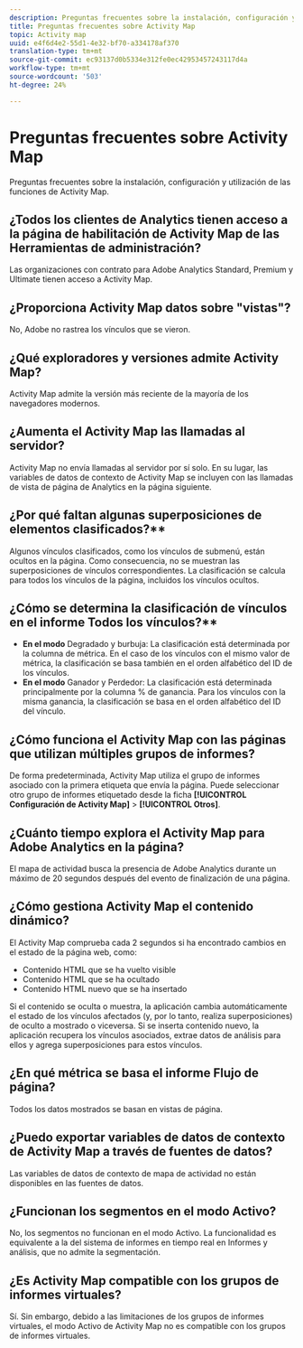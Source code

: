 ```yaml
---
description: Preguntas frecuentes sobre la instalación, configuración y utilización de las funciones de Activity Map.
title: Preguntas frecuentes sobre Activity Map
topic: Activity map
uuid: e4f6d4e2-55d1-4e32-bf70-a334178af370
translation-type: tm+mt
source-git-commit: ec93137d0b5334e312fe0ec42953457243117d4a
workflow-type: tm+mt
source-wordcount: '503'
ht-degree: 24%

---
```



# Preguntas frecuentes sobre Activity Map

Preguntas frecuentes sobre la instalación, configuración y utilización de las funciones de Activity Map.

## ¿Todos los clientes de Analytics tienen acceso a la página de habilitación de Activity Map de las Herramientas de administración?

Las organizaciones con contrato para Adobe Analytics Standard, Premium y Ultimate tienen acceso a Activity Map.

## ¿Proporciona Activity Map datos sobre &quot;vistas&quot;?

No, Adobe no rastrea los vínculos que se vieron.

## ¿Qué exploradores y versiones admite Activity Map?

Activity Map admite la versión más reciente de la mayoría de los navegadores modernos.

## ¿Aumenta el Activity Map las llamadas al servidor?

Activity Map no envía llamadas al servidor por sí solo. En su lugar, las variables de datos de contexto de Activity Map se incluyen con las llamadas de vista de página de Analytics en la página siguiente.

## ¿Por qué faltan algunas superposiciones de elementos clasificados?**

Algunos vínculos clasificados, como los vínculos de submenú, están ocultos en la página. Como consecuencia, no se muestran las superposiciones de vínculos correspondientes. La clasificación se calcula para todos los vínculos de la página, incluidos los vínculos ocultos.

## ¿Cómo se determina la clasificación de vínculos en el informe Todos los vínculos?**

* **En el modo** Degradado y burbuja: La clasificación está determinada por la columna de métrica. En el caso de los vínculos con el mismo valor de métrica, la clasificación se basa también en el orden alfabético del ID de los vínculos.
* **En el modo** Ganador y Perdedor: La clasificación está determinada principalmente por la columna % de ganancia. Para los vínculos con la misma ganancia, la clasificación se basa en el orden alfabético del ID del vínculo.

## ¿Cómo funciona el Activity Map con las páginas que utilizan múltiples grupos de informes?

De forma predeterminada, Activity Map utiliza el grupo de informes asociado con la primera etiqueta que envía la página. Puede seleccionar otro grupo de informes etiquetado desde la ficha **[!UICONTROL Configuración de Activity Map]** > **[!UICONTROL Otros]**.

## ¿Cuánto tiempo explora el Activity Map para Adobe Analytics en la página?

El mapa de actividad busca la presencia de Adobe Analytics durante un máximo de 20 segundos después del evento de finalización de una página.

## ¿Cómo gestiona Activity Map el contenido dinámico?

El Activity Map comprueba cada 2 segundos si ha encontrado cambios en el estado de la página web, como:

* Contenido HTML que se ha vuelto visible
* Contenido HTML que se ha ocultado
* Contenido HTML nuevo que se ha insertado

Si el contenido se oculta o muestra, la aplicación cambia automáticamente el estado de los vínculos afectados (y, por lo tanto, realiza superposiciones) de oculto a mostrado o viceversa. Si se inserta contenido nuevo, la aplicación recupera los vínculos asociados, extrae datos de análisis para ellos y agrega superposiciones para estos vínculos.

## ¿En qué métrica se basa el informe Flujo de página?

Todos los datos mostrados se basan en vistas de página.

## ¿Puedo exportar variables de datos de contexto de Activity Map a través de fuentes de datos?

Las variables de datos de contexto de mapa de actividad no están disponibles en las fuentes de datos.

## ¿Funcionan los segmentos en el modo Activo?

No, los segmentos no funcionan en el modo Activo. La funcionalidad es equivalente a la del sistema de informes en tiempo real en Informes y análisis, que no admite la segmentación.

## ¿Es Activity Map compatible con los grupos de informes virtuales?

Sí. Sin embargo, debido a las limitaciones de los grupos de informes virtuales, el modo Activo de Activity Map no es compatible con los grupos de informes virtuales.

